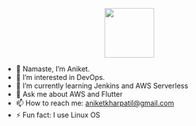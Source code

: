 

<div id="header" align="center">
  <img src="https://media.giphy.com/media/M9gbBd9nbDrOTu1Mqx/giphy.gif" width="100"/>
</div>

- 🙏 Namaste, I’m Aniket.
- 👀 I’m interested in DevOps.
- 🌱 I’m currently learning Jenkins and AWS Serverless
- 💬 Ask me about AWS and Flutter
- 📫 How to reach me: aniketkharpatil@gmail.com
- ⚡ Fun fact: I use Linux OS

